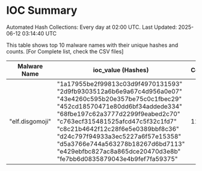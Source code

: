 # IOC Summary

Automated Hash Collections: Every day at 02:00 UTC. Last Updated: 2025-06-12 03:14:40 UTC

This table shows top 10 malware names with their unique hashes and counts. [For Complete list, check the CSV files]

| Malware Name | ioc_value (Hashes) | Count |
|--------------|--------------------|-------|
|  "elf.disgomoji" |  "1a17955be2f99813c03d9f4970131593"<br> "2d9fb9303512a6b6e9a67c4d956a0e07"<br> "43e4260c595b20e357be75c0c1fbec29"<br> "452cd18570471e80dd6bf34addede334"<br> "68fbe197c62a3777d2299f9eabed2c70"<br> "c763ecf315481525afcd47c5f32c1fd7"<br> "c8c21b4642f12c28f6e5e0389bbf8c36"<br> "d24c797f94933a3ec5227a6f57e15358"<br> "d5a3766e744a563278b18267d6bd7113"<br> "e429ebfbc827ac8a865dce20470d3e8b"<br> "fe7bb6d0835879043e4b9fef7fa59375" | 11 |